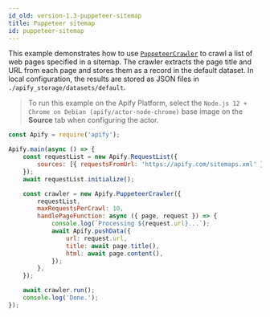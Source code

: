 ```yaml
---
id_old: version-1.3-puppeteer-sitemap
title: Puppeteer sitemap
id: puppeteer-sitemap
---
```


This example demonstrates how to use [`PuppeteerCrawler`](/docs/api/puppeteer-crawler) to crawl a list of web pages specified in a sitemap. The
crawler extracts the page title and URL from each page and stores them as a record in the default dataset. In local configuration, the results are
stored as JSON files in `./apify_storage/datasets/default`.

> To run this example on the Apify Platform, select the `Node.js 12 + Chrome on Debian (apify/actor-node-chrome)` base image on the **Source** tab
> when configuring the actor.

```javascript
const Apify = require('apify');

Apify.main(async () => {
    const requestList = new Apify.RequestList({
        sources: [{ requestsFromUrl: 'https://apify.com/sitemaps.xml' }],
    });
    await requestList.initialize();

    const crawler = new Apify.PuppeteerCrawler({
        requestList,
        maxRequestsPerCrawl: 10,
        handlePageFunction: async ({ page, request }) => {
            console.log(`Processing ${request.url}...`);
            await Apify.pushData({
                url: request.url,
                title: await page.title(),
                html: await page.content(),
            });
        },
    });

    await crawler.run();
    console.log('Done.');
});
```
